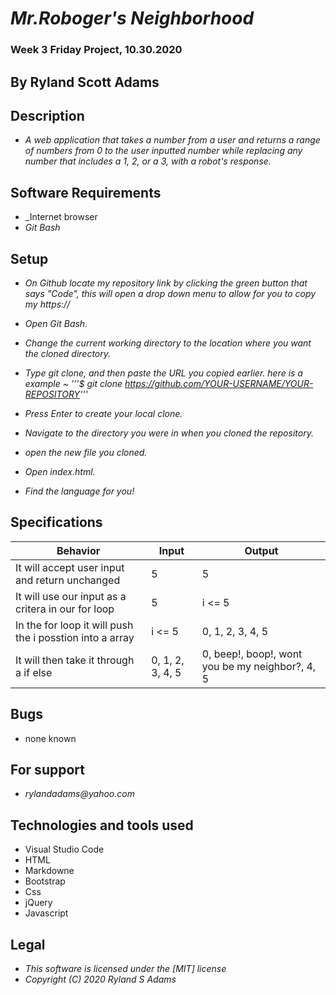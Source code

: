 # _Mr.Roboger's Neighborhood_
### Week 3 Friday Project, 10.30.2020
## By Ryland Scott Adams
## Description 
* _A web application that takes a number from a user and returns a range of numbers from 0 to the user inputted number while replacing any number that includes a 1, 2, or a 3, with a robot's response._

## Software Requirements
* _Internet browser
* _Git Bash_

## Setup 
* _On Github locate my repository link by clicking the green button that says "Code", this will open a drop down menu to allow for you to copy my https://_

* _Open Git Bash._ 

* _Change the current working directory to the location where you want the cloned directory._

* _Type git clone, and then paste the URL you copied earlier. here is a example ~ '''$ git clone https://github.com/YOUR-USERNAME/YOUR-REPOSITORY'''_

* _Press Enter to create your local clone._

* _Navigate to the directory you were in when you cloned the repository._

* _open the new file you cloned._

* _Open index.html._

* _Find the language for you!_

## Specifications

| Behavior | Input | Output |
|-------------------------------------------------|--------|--------|
| It will accept user input and return unchanged | 5 | 5 |
| It will use our input as a critera in our for loop | 5 | i <= 5|
| In the for loop it will push the i posstion into a array| i <= 5 | 0, 1, 2, 3, 4, 5 |
| It will then take it through a if else | 0, 1, 2, 3, 4, 5 | 0, beep!, boop!, wont you be my neighbor?, 4, 5 |

## Bugs
* none known

## For support
* _rylandadams@yahoo.com_

## Technologies and tools used

- Visual Studio Code
- HTML
- Markdowne
- Bootstrap
- Css
- jQuery
- Javascript

## Legal 
* _This software is licensed under the [MIT] license_
* _Copyright (C) 2020 Ryland S Adams_

